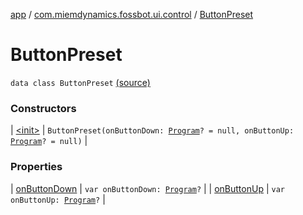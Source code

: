 [app](../../index.md) / [com.miemdynamics.fossbot.ui.control](../index.md) / [ButtonPreset](./index.md)

# ButtonPreset

`data class ButtonPreset` [(source)](https://github.com/binyot/fossbot/tree/master/app/src/main/java/com/miemdynamics/fossbot/ui/control/Preset.kt#L5)

### Constructors

| [&lt;init&gt;](-init-.md) | `ButtonPreset(onButtonDown: `[`Program`](../../com.miemdynamics.fossbot.data.entity/-program/index.md)`? = null, onButtonUp: `[`Program`](../../com.miemdynamics.fossbot.data.entity/-program/index.md)`? = null)` |

### Properties

| [onButtonDown](on-button-down.md) | `var onButtonDown: `[`Program`](../../com.miemdynamics.fossbot.data.entity/-program/index.md)`?` |
| [onButtonUp](on-button-up.md) | `var onButtonUp: `[`Program`](../../com.miemdynamics.fossbot.data.entity/-program/index.md)`?` |

